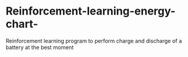# Reinforcement-learning-energy-chart-
Reinforcement learning program to perform charge and discharge of a battery at the best moment
